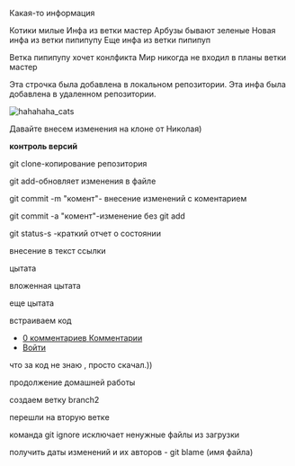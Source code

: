 Какая-то информация 

Котики милые 
Инфа из ветки мастер
Арбузы бывают зеленые
Новая инфа из ветки пипипупу
Еще инфа из ветки пипипуп

Ветка пипипупу хочет конлфикта 
Мир никогда не входил в планы ветки мастер 

Эта строчка была добавлена в локальном репозитории. 
Эта инфа была добавлена в удаленном репозитории.


![hahahaha_cats](https://media.discordapp.net/attachments/578221595194294335/1047486691696447558/unknown.png?width=477&height=473)

Давайте внесем изменения на клоне от Николая)

**контроль версий**



git clone-копирование репозитория

git add-обновляет изменения в файле

git commit -m "комент"- внесение изменений с коментарием

git commit -a "комент"-изменение без git add

git status-s -краткий отчет о состоянии

внесение в текст ссылки

цытата

вложенная цытата

еще цытата

встраиваем код

<nav class="nav nav-primary">
  <ul>
    <li class="tab-conversation active">
      <a href="#" data-role="post-count" class="publisher-nav-color" data-nav="conversation">
        <span class="comment-count">0 комментариев</span>
        <span class="comment-count-placeholder">Комментарии</span>
      </a>
    </li>
    <li class="dropdown user-menu" data-role="logout">
      <a href="#" class="dropdown-toggle" data-toggle="dropdown">
        <span class="dropdown-toggle-wrapper">
          <span>
            Войти
          </span>
        </span>
        <span class="caret"></span>
      </a>
    </li>
  </ul>
</nav>
что за код не знаю , просто скачал.))

продолжение домашней работы

создаем ветку branch2


перешли на вторую веткe

команда git ignore исключает ненужные файлы из загрузки

получить даты изменений и их авторов - git blame (имя файла)

